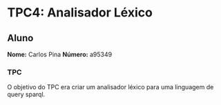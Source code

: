 # TPC4: Analisador Léxico

## Aluno 

**Nome:** Carlos Pina
**Número:** a95349

### TPC

O objetivo do TPC era criar um analisador léxico para uma linguagem de query sparql.